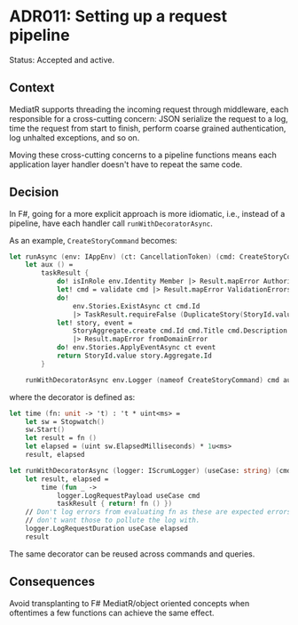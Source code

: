 # ADR011: Setting up a request pipeline

Status: Accepted and active.

## Context

MediatR supports threading the incoming request through middleware, each
responsible for a cross-cutting concern: JSON serialize the request to a log,
time the request from start to finish, perform coarse grained authentication,
log unhalted exceptions, and so on.

Moving these cross-cutting concerns to a pipeline functions means each
application layer handler doesn't have to repeat the same code.

## Decision

In F#, going for a more explicit approach is more idiomatic, i.e., instead of a
pipeline, have each handler call `runWithDecoratorAsync`.

As an example, `CreateStoryCommand` becomes:

```fsharp
let runAsync (env: IAppEnv) (ct: CancellationToken) (cmd: CreateStoryCommand) : TaskResult<Guid, CreateStoryError> =
    let aux () =
        taskResult {
            do! isInRole env.Identity Member |> Result.mapError AuthorizationError
            let! cmd = validate cmd |> Result.mapError ValidationErrors
            do!
                env.Stories.ExistAsync ct cmd.Id
                |> TaskResult.requireFalse (DuplicateStory(StoryId.value cmd.Id))
            let! story, event =
                StoryAggregate.create cmd.Id cmd.Title cmd.Description [] (env.Clock.CurrentUtc()) None
                |> Result.mapError fromDomainError
            do! env.Stories.ApplyEventAsync ct event
            return StoryId.value story.Aggregate.Id
        }

    runWithDecoratorAsync env.Logger (nameof CreateStoryCommand) cmd aux
```

where the decorator is defined as:

```fsharp
let time (fn: unit -> 't) : 't * uint<ms> =
    let sw = Stopwatch()
    sw.Start()
    let result = fn ()
    let elapsed = (uint sw.ElapsedMilliseconds) * 1u<ms>
    result, elapsed

let runWithDecoratorAsync (logger: IScrumLogger) (useCase: string) (cmd: 't) (fn: unit -> TaskResult<'a, 'b>) : TaskResult<'a, 'b> =
    let result, elapsed =
        time (fun _ ->
            logger.LogRequestPayload useCase cmd
            taskResult { return! fn () })
    // Don't log errors from evaluating fn as these are expected errors. We
    // don't want those to pollute the log with.
    logger.LogRequestDuration useCase elapsed
    result
```

The same decorator can be reused across commands and queries.

## Consequences

Avoid transplanting to F# MediatR/object oriented concepts when oftentimes a few
functions can achieve the same effect.
